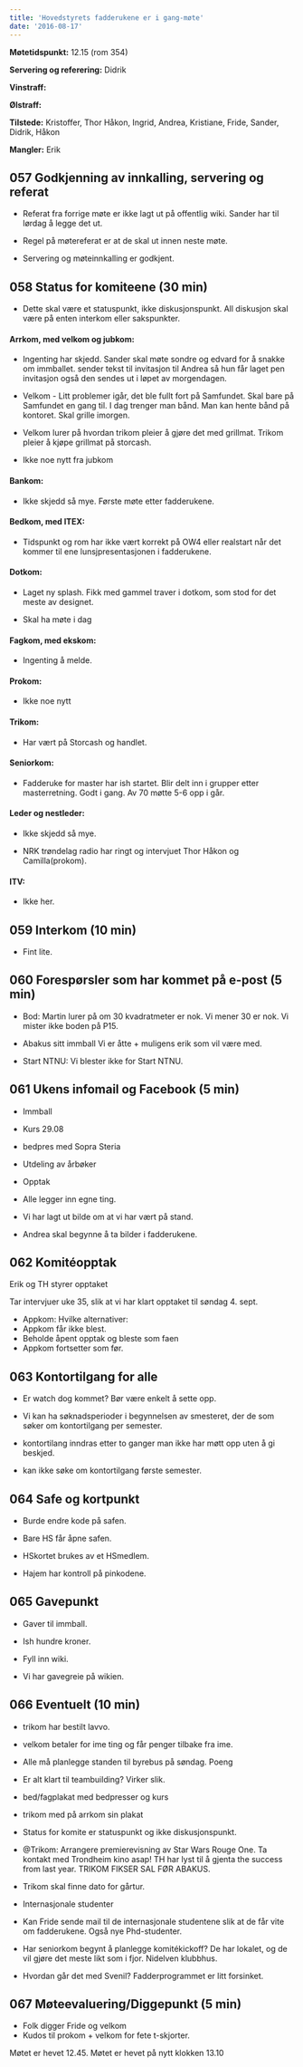 ```yaml
---
title: 'Hovedstyrets fadderukene er i gang-møte'
date: '2016-08-17'
---
```


**Møtetidspunkt:** 12.15 (rom 354)

**Servering og referering:** Didrik

**Vinstraff:** 

**Ølstraff:**  

**Tilstede:** Kristoffer, Thor Håkon, Ingrid, Andrea, Kristiane, Fride, Sander, Didrik, Håkon

**Mangler:** Erik

## 057 Godkjenning av innkalling, servering og referat 

 * Referat fra forrige møte er ikke lagt ut på offentlig wiki. Sander har til lørdag å legge det ut.

 * Regel på møtereferat er at de skal ut innen neste møte.

 * Servering og møteinnkalling er godkjent.


## 058 Status for komiteene (30 min)

* Dette skal være et statuspunkt, ikke diskusjonspunkt. All diskusjon skal være på enten interkom eller sakspunkter.

#### Arrkom, med velkom og jubkom:

 * Ingenting har skjedd. Sander skal møte sondre og edvard for å snakke om immballet. sender tekst til invitasjon til Andrea så hun får laget pen invitasjon også den sendes ut i løpet av morgendagen.

 * Velkom - Litt problemer igår, det ble fullt fort på Samfundet. Skal bare på Samfundet en gang til. I dag trenger man bånd. Man kan hente bånd på kontoret. Skal grille imorgen. 
 * Velkom lurer på hvordan trikom pleier å gjøre det med grillmat. Trikom pleier å kjøpe grillmat på storcash.

 * Ikke noe nytt fra jubkom

#### Bankom:  

 * Ikke skjedd så mye. Første møte etter fadderukene.


#### Bedkom, med ITEX: 

*  Tidspunkt og rom har ikke vært korrekt på OW4 eller realstart når det kommer til ene lunsjpresentasjonen i fadderukene.


#### Dotkom:

* Laget ny splash. Fikk med gammel traver i dotkom, som stod for det meste av designet.

* Skal ha møte i dag


#### Fagkom, med ekskom:  

* Ingenting å melde.


#### Prokom:  

* Ikke noe nytt


#### Trikom:  

* Har vært på Storcash og handlet.


#### Seniorkom: 

* Fadderuke for master har ish startet. Blir delt inn i grupper etter masterretning. Godt i gang. Av 70 møtte 5-6 opp i går.


#### Leder og nestleder:  

* Ikke skjedd så mye.

* NRK trøndelag radio har ringt og intervjuet Thor Håkon og Camilla(prokom).


#### ITV: 

* Ikke her.



## 059 Interkom (10 min) 

 * Fint lite.


## 060 Forespørsler som har kommet på e-post (5 min) 

* Bod: 
Martin lurer på om 30 kvadratmeter er nok. Vi mener 30 er nok.
Vi mister ikke boden på P15.

* Abakus sitt immball
Vi er åtte + muligens erik som vil være med.

* Start NTNU:
Vi blester ikke for Start NTNU.


## 061 Ukens infomail og Facebook (5 min)  
 * Immball
 * Kurs 29.08
 * bedpres med Sopra Steria
 * Utdeling av årbøker
 * Opptak

 * Alle legger inn egne ting.

* Vi har lagt ut bilde om at vi har vært på stand.

* Andrea skal begynne å ta bilder i fadderukene.

## 062 Komitéopptak

Erik og TH styrer opptaket

Tar intervjuer uke 35, slik at vi har klart opptaket til søndag 4. sept.

* Appkom:
Hvilke alternativer:
* Appkom får ikke blest.
* Beholde åpent  opptak og bleste som faen
* Appkom fortsetter som før.

## 063 Kontortilgang for alle

* Er watch dog kommet?
Bør være enkelt å sette opp.

* Vi kan ha søknadsperioder i begynnelsen av smesteret, der de som søker om kontortilgang per semester.
* kontortilang inndras etter to ganger man ikke har møtt opp uten å gi beskjed.
* kan ikke søke om kontortilgang første semester.

 ## 064 Safe og kortpunkt

* Burde endre kode på safen.
* Bare HS får åpne safen.
* HSkortet brukes av et HSmedlem.

* Hajem har kontroll på pinkodene.

## 065 Gavepunkt

* Gaver til immball.

* Ish hundre kroner.

* Fyll inn wiki.

* Vi har gavegreie på wikien.


## 066 Eventuelt (10 min)

* trikom har bestilt lavvo.

* velkom betaler for ime ting og får penger tilbake fra ime.

* Alle må planlegge standen til byrebus på søndag. Poeng

* Er alt klart til teambuilding? Virker slik.

* bed/fagplakat med bedpresser og kurs

* trikom med på arrkom sin plakat

* Status for komite er statuspunkt og ikke diskusjonspunkt.

* @Trikom: Arrangere premierevisning av Star Wars Rouge One. Ta kontakt med Trondheim kino asap!
TH har lyst til å gjenta the success from last year. TRIKOM FIKSER SAL FØR ABAKUS.

* Trikom skal finne dato for gårtur.

* Internasjonale studenter
* Kan Fride sende mail til de internasjonale studentene slik at de får vite om fadderukene. Også nye Phd-studenter.

* Har seniorkom begynt å planlegge komitékickoff?
De har lokalet, og de vil gjøre det meste likt som i fjor. Nidelven klubbhus.

* Hvordan går det med Svenil? Fadderprogrammet er litt forsinket.

## 067 Møteevaluering/Diggepunkt (5 min)

* Folk digger Fride og velkom
* Kudos til prokom + velkom for fete t-skjorter.

Møtet er hevet 12.45.
Møtet er hevet på nytt klokken 13.10
